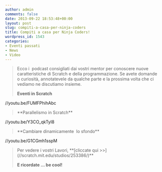 ```yaml
---
author: admin
comments: false
date: 2013-09-22 18:53:48+00:00
layout: post
slug: compiti-a-casa-per-ninja-coders
title: Compiti a casa per Ninja Coders!
wordpress_id: 1543
categories:
- Eventi passati
- News
- Video
---
```


<blockquote>Ecco i  podcast consigliati dai vostri mentor per conoscere nuove caratteristiche di Scratch e della programmazione. Se avete domande o curiosità, annotatevele da qualche parte e la prossima volta che ci vediamo ne discutiamo insieme.

**Eventi in Scratch**</blockquote>


//youtu.be/FUMFPhihAbc




<blockquote>**Parallelismo in Scratch**</blockquote>


//youtu.be/Y3CO_qkTyI8




<blockquote>**Cambiare dinamicamente  lo sfondo**</blockquote>


//youtu.be/G1CGmh1sspM




<blockquote>Per vedere i vostri Lavori, **[cliccate qui >>](//scratch.mit.edu/studios/253386/)**

**E ricordate ... be cool!**</blockquote>
